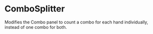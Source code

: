 # ComboSplitter
Modifies the Combo panel to count a combo for each hand individually, instead of one combo for both.
